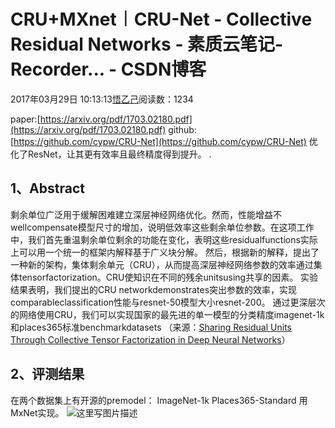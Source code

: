 
# CRU+MXnet︱CRU-Net - Collective Residual Networks - 素质云笔记-Recorder... - CSDN博客

2017年03月29日 10:13:13[悟乙己](https://me.csdn.net/sinat_26917383)阅读数：1234


paper:[https://arxiv.org/pdf/1703.02180.pdf](https://arxiv.org/pdf/1703.02180.pdf)
github:[https://github.com/cypw/CRU-Net](https://github.com/cypw/CRU-Net)
优化了ResNet，让其更有效率且最终精度得到提升。
.
## 1、Abstract
剩余单位广泛用于缓解困难建立深层神经网络优化。然而，性能增益不wellcompensate模型尺寸的增加，说明低效率这些剩余单位参数。在这项工作中，我们首先重温剩余单位剩余的功能在变化，表明这些residualfunctions实际上可以用一个统一的框架内解释基于广义块分解。
然后，根据新的解释，提出了一种新的架构，集体剩余单元（CRU），从而提高深层神经网络参数的效率通过集体tensorfactorization。CRU使知识在不同的残余unitsusing共享的因素。
实验结果表明，我们提出的CRU networkdemonstrates突出参数的效率，实现comparableclassification性能与resnet-50模型大小resnet-200。
通过更深层次的网络使用CRU，我们可以实现国家的最先进的单一模型的分类精度imagenet-1k和places365标准benchmarkdatasets
（来源：[Sharing Residual Units Through Collective Tensor Factorization in Deep Neural Networks](https://www.turingkey.com/CV/8348ac551632ff59ba7191c8696ad789/)）
## 2、评测结果
在两个数据集上有开源的premodel：
ImageNet-1k
Places365-Standard
用MxNet实现。
![这里写图片描述](https://img-blog.csdn.net/20170329100943834?watermark/2/text/aHR0cDovL2Jsb2cuY3Nkbi5uZXQvc2luYXRfMjY5MTczODM=/font/5a6L5L2T/fontsize/400/fill/I0JBQkFCMA==/dissolve/70/gravity/SouthEast)


